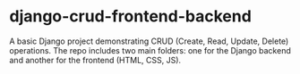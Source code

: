 # django-crud-frontend-backend
A basic Django project demonstrating CRUD (Create, Read, Update, Delete) operations. The repo includes two main folders: one for the Django backend and another for the frontend (HTML, CSS, JS).

